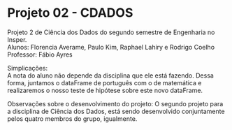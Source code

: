 # Projeto 02 - CDADOS
Projeto 2 de Ciência dos Dados do segundo semestre de Engenharia no Insper.   
Alunos: Florencia Averame, Paulo Kim, Raphael Lahiry e Rodrigo Coelho   
Professor: Fábio Ayres   
   
Simplicações:     
A nota do aluno não depende da disciplina que ele está fazendo. Dessa forma, juntamos o dataFrame de português com o de matemática e realizaremos o nosso teste de hipótese sobre este novo dataFrame.

Observações sobre o desenvolvimento do projeto:
O segundo projeto para a disciplina de Ciência dos Dados, está sendo desenvolvido conjuntamente pelos quatro
membros do grupo, igualmente.   